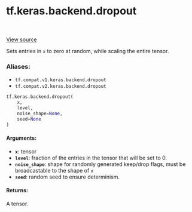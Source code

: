 <div itemscope itemtype="http://developers.google.com/ReferenceObject">
<meta itemprop="name" content="tf.keras.backend.dropout" />
<meta itemprop="path" content="Stable" />
</div>

# tf.keras.backend.dropout

<!-- Insert buttons -->

<table class="tfo-notebook-buttons tfo-api" align="left">
</table>

<a target="_blank" href="/code/stable/tensorflow/python/keras/backend.py">View source</a>



<!-- Start diff -->
Sets entries in `x` to zero at random, while scaling the entire tensor.

### Aliases:

* `tf.compat.v1.keras.backend.dropout`
* `tf.compat.v2.keras.backend.dropout`


``` python
tf.keras.backend.dropout(
    x,
    level,
    noise_shape=None,
    seed=None
)
```



<!-- Placeholder for "Used in" -->


#### Arguments:


* <b>`x`</b>: tensor
* <b>`level`</b>: fraction of the entries in the tensor
    that will be set to 0.
* <b>`noise_shape`</b>: shape for randomly generated keep/drop flags,
    must be broadcastable to the shape of `x`
* <b>`seed`</b>: random seed to ensure determinism.


#### Returns:

A tensor.
